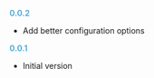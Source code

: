 
**<span style="color:#56adda">0.0.2</span>**
- Add better configuration options

**<span style="color:#56adda">0.0.1</span>**
- Initial version
